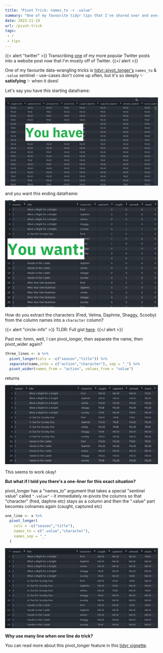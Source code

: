 ```yaml
---
title: "Pivot Trick: names_to -> .value"
summary: "One of my favourite tidyr tips that I've shared over and over again"
date: 2023-11-19
url: /pivot-trick
tags:
 - r
 - tips
---
```


{{< alert "twitter" >}}
Transcribing [one](https://twitter.com/_tanho/status/1415100126272577536) of my 
more popular Twitter posts into a website post now that I'm mostly off of Twitter. 
{{</ alert >}}

One of my favourite data-wrangling tricks is [tidyr::pivot_longer's](https://tidyr.tidyverse.org/reference/pivot_longer.html) 
`names_to` & `.value` sentinel - use-cases don't come up often, but it's so deeply
:sparkles: **satisfying** :sparkles: when it does!

Let's say you have this starting dataframe:

![A snippet of the raw Scooby Doo data from the TidyTuesday dataset, showing columns caught_fred, captured_fred, unmask_fred, snack_fred, caught_daphnie, captured_daphne, unmask_daphne etc. The goal is to transform this into a dataframe per character (one row for fred, one row for daphne, etc )](start_dataframe.png)

and you want this ending dataframe:

![The end goal dataframe, with one row for each of fred, daphne, velma, shaggy, and scooby per episode and columns for captured, caught, unmask, or snack.](end_dataframe.png)

How do you extract the characters (Fred, Velma, Daphnie, Shaggy, Scooby) from the
column names into a `character` column?

{{< alert "circle-info" >}}
TLDR: Full gist [here](https://gist.github.com/tanho63/50d9b323e29165ad3e027bc3cf1c5926).
{{</ alert >}}

Past me: hmm, well, I can pivot_longer, then separate the name, then pivot_wider again?

```r
three_lines <- x %>% 
  pivot_longer(cols = -c("season","title")) %>% 
  separate(name,into = c("action","character"), sep = "_") %>% 
  pivot_wider(names_from = "action", values_from = "value")
```

returns

![output of previous code example, looks like goal dataframe](three_step_output.png)

This seems to work okay! 

**But what if I told you there's a one-liner for this exact situation?**

pivot_longer has a "names_to" argument that takes a special "sentinel value" 
called `".value"` - it immediately re-pivots the columns so that "character" 
(fred, daphne etc) stays as a column and then the ".value" part becomes colnames
again (caught, captured etc)

```r
one_line <- x %>% 
  pivot_longer(
    cols = -c("season","title"), 
    names_to = c(".value","character"), 
    names_sep = "_"
  )
```

![output of one liner, for confirmation](one_step_output.png)

**Why use many line when one line do trick?**

You can read more about this pivot_longer feature in this [tidyr vignette](https://tidyr.tidyverse.org/articles/pivot.html#multiple-observations-per-row).



